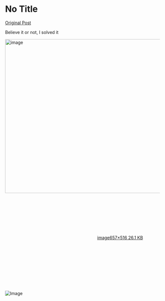 # No Title

[Original Post](https://discourse.onlinedegree.iitm.ac.in/t/165959/247)

<p>Believe it or not, I solved it</p>
<p><div class="lightbox-wrapper"><a class="lightbox" href="https://europe1.discourse-cdn.com/flex013/uploads/iitm/original/3X/4/1/414417f047a85a16fdcf3ef8d9f1e0ac38298e91.png" data-download-href="/uploads/short-url/9jmVmFpAl64ITzi7mPWcu1sFF8B.png?dl=1" title="image" rel="noopener nofollow ugc"><img src="https://europe1.discourse-cdn.com/flex013/uploads/iitm/original/3X/4/1/414417f047a85a16fdcf3ef8d9f1e0ac38298e91.png" alt="image" data-base62-sha1="9jmVmFpAl64ITzi7mPWcu1sFF8B" width="636" height="500" data-dominant-color="282D31"><div class="meta"><svg class="fa d-icon d-icon-far-image svg-icon" aria-hidden="true"><use href="#far-image"></use></svg><span class="filename">image</span><span class="informations">657×516 26.1 KB</span><svg class="fa d-icon d-icon-discourse-expand svg-icon" aria-hidden="true"><use href="#discourse-expand"></use></svg></div></a></div></p>

![Image](https://europe1.discourse-cdn.com/flex013/uploads/iitm/original/3X/4/1/414417f047a85a16fdcf3ef8d9f1e0ac38298e91.png)
